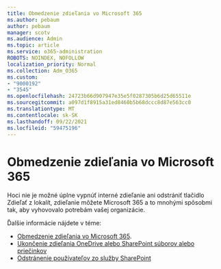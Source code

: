 ```yaml
---
title: Obmedzenie zdieľania vo Microsoft 365
ms.author: pebaum
author: pebaum
manager: scotv
ms.audience: Admin
ms.topic: article
ms.service: o365-administration
ROBOTS: NOINDEX, NOFOLLOW
localization_priority: Normal
ms.collection: Adm_O365
ms.custom:
- "9000192"
- "3545"
ms.openlocfilehash: 24723b66d907947e35e5f0287305b6d25d65511e
ms.sourcegitcommit: a097d1f8915a31ed8460b5b68dccc8d87e563cc0
ms.translationtype: MT
ms.contentlocale: sk-SK
ms.lasthandoff: 09/22/2021
ms.locfileid: "59475196"
---
```

# <a name="limit-sharing-in-microsoft-365"></a>Obmedzenie zdieľania vo Microsoft 365

Hoci nie je možné úplne vypnúť interné zdieľanie ani odstrániť tlačidlo Zdieľať z lokalít, zdieľanie môžete Microsoft 365 a to mnohými spôsobmi tak, aby vyhovovalo potrebám vašej organizácie. 

Ďalšie informácie nájdete v téme:

- [Obmedzenie zdieľania vo Microsoft 365](https://docs.microsoft.com/Office365/Enterprise/microsoft-365-limit-sharing).
- [Ukončenie zdieľania OneDrive alebo SharePoint súborov alebo priečinkov](https://support.office.com/article/stop-sharing-onedrive-or-sharepoint-files-or-folders-or-change-permissions-0a36470f-d7fe-40a0-bd74-0ac6c1e13323)
- [Odstránenie používateľov zo služby SharePoint](https://docs.microsoft.com/sharepoint/remove-users)